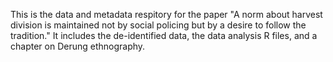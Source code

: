 This is the data and metadata respitory for the paper "A norm about harvest division is maintained not by social policing but by a desire to follow the tradition."
It includes the de-identified data, the data analysis R files, and a chapter on Derung ethnography.
